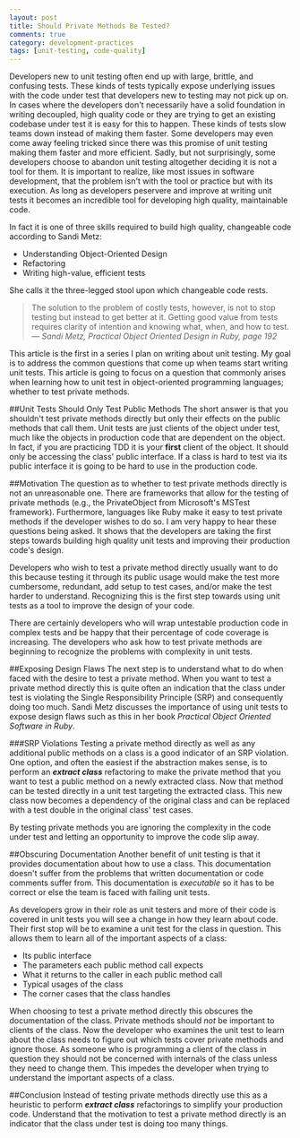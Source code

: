 ```yaml
---
layout: post
title: Should Private Methods Be Tested?
comments: true
category: development-practices
tags: [unit-testing, code-quality]
---
```

Developers new to unit testing often end up with large, brittle, and confusing tests. These kinds of tests typically expose underlying issues with the code under test that developers new to testing may not pick up on. In cases where the developers don't necessarily have a solid foundation in writing decoupled, high quality code or they are trying to get an existing codebase under test it is easy for this to happen. These kinds of tests slow teams down instead of making them faster. Some developers may even come away feeling tricked since there was this promise of unit testing making them faster and more efficient. Sadly, but not surprisingly, some developers choose to abandon unit testing altogether deciding it is not a tool for them. It is important to realize, like most issues in software development, that the problem isn't with the tool or practice but with its execution. As long as developers peservere and improve at writing unit tests it becomes an incredible tool for developing high quality, maintainable code. 
<!--more-->

In fact it is one of three skills required to build high quality, changeable code according to Sandi Metz:
* Understanding Object-Oriented Design
* Refactoring
* Writing high-value, efficient tests

She calls it the three-legged stool upon which changeable code rests.

> The solution to the problem of costly tests, however, is not to stop testing but instead to get better at it. Getting good value from tests requires clarity of intention and knowing what, when, and how to test.  
>&mdash; _Sandi Metz, Practical Object Oriented Design in Ruby, page 192_  

This article is the first in a series I plan on writing about unit testing. My goal is to address the common questions that come up when teams start writing unit tests. This article is going to focus on a question that commonly arises when learning how to unit test in object-oriented programming languages; whether to test private methods.

##Unit Tests Should Only Test Public Methods
The short answer is that you shouldn't test private methods directly but only their effects on the public methods that call them. Unit tests are just clients of the object under test, much like the objects in production code that are dependent on the object. In fact, if you are practicing TDD it is your __first__ client of the object. It should only be accessing the class' public interface. If a class is hard to test via its public interface it is going to be hard to use in the production code. 

##Motivation
The question as to whether to test private methods directly is not an unreasonable one. There are frameworks that allow for the testing of private methods (e.g., the PrivateObject from Microsoft's MSTest framework). Furthermore, languages like Ruby make it easy to test private methods if the developer wishes to do so. I am very happy to hear these questions being asked. It shows that the developers are taking the first steps towards building high quality unit tests and improving their production code's design. 

Developers who wish to test a private method directly usually want to do this because testing it through its public usage would make the test more cumbersome, redundant, add setup to test cases, and/or make the test harder to understand. Recognizing this is the first step towards using unit tests as a tool to improve the design of your code. 

There are certainly developers who will wrap untestable production code in complex tests and be happy that their percentage of code coverage is increasing. The developers who ask how to test private methods are beginning to recognize the problems with complexity in unit tests. 

##Exposing Design Flaws
The next step is to understand what to do when faced with the desire to test a private method. When you want to test a private method directly this is quite often an indication that the class under test is violating the Single Responsibility Principle (SRP) and consequently doing too much. Sandi Metz discusses the importance of using unit tests to expose design flaws such as this in her book _Practical Object Oriented Software in Ruby_.

###SRP Violations
Testing a private method directly as well as any additional public methods on a class is a good indicator of an SRP violation. One option, and often the easiest if the abstraction makes sense, is to perform an ***extract class*** refactoring to make the private method that you want to test a public method on a newly extracted class. Now that method can be tested directly in a unit test targeting the extracted class. This new class now becomes a dependency of the original class and can be replaced with a test double in the original class' test cases.  

By testing private methods you are ignoring the complexity in the code under test and letting an opportunity to improve the code slip away.

##Obscuring Documentation
Another benefit of unit testing is that it provides documentation about how to use a class. This documentation doesn't suffer from the problems that written documentation or code comments suffer from. This documentation is _executable_ so it has to be correct or else the team is faced with failing unit tests.  

As developers grow in their role as unit testers and more of their code is covered in unit tests you will see a change in how they learn about code.  Their first stop will be to examine a unit test for the class in question. This allows them to learn all of the important aspects of a class:

* Its public interface
* The parameters each public method call expects
* What it returns to the caller in each public method call
* Typical usages of the class
* The corner cases that the class handles

When choosing to test a private method directly this obscures the documentation of the class. Private methods should _not_ be important to clients of the class. Now the developer who examines the unit test to learn about the class needs to figure out which tests cover private methods and ignore those. As someone who is programming a client of the class in question they should not be concerned with internals of the class unless they need to change them. This impedes the developer when trying to understand the important aspects of a class.

##Conclusion
Instead of testing private methods directly use this as a heuristic to perform ***extract class*** refactorings to simplify your production code. Understand that the motivation to test a private method directly is an indicator that the class under test is doing too many things.
